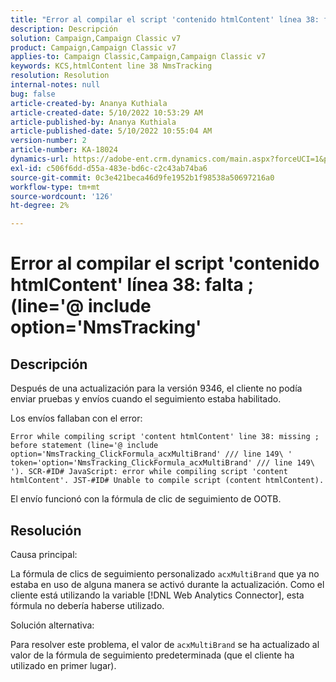 ```yaml
---
title: "Error al compilar el script 'contenido htmlContent' línea 38: falta ; (line='@ include option='NmsTracking'"
description: Descripción
solution: Campaign,Campaign Classic v7
product: Campaign,Campaign Classic v7
applies-to: Campaign Classic,Campaign,Campaign Classic v7
keywords: KCS,htmlContent line 38 NmsTracking
resolution: Resolution
internal-notes: null
bug: false
article-created-by: Ananya Kuthiala
article-created-date: 5/10/2022 10:53:29 AM
article-published-by: Ananya Kuthiala
article-published-date: 5/10/2022 10:55:04 AM
version-number: 2
article-number: KA-18024
dynamics-url: https://adobe-ent.crm.dynamics.com/main.aspx?forceUCI=1&pagetype=entityrecord&etn=knowledgearticle&id=43feda6c-4fd0-ec11-a7b5-0022480a8e40
exl-id: c506f6dd-d55a-483e-bd6c-c2c43ab74ba6
source-git-commit: 0c3e421beca46d9fe1952b1f98538a50697216a0
workflow-type: tm+mt
source-wordcount: '126'
ht-degree: 2%

---
```


# Error al compilar el script &#39;contenido htmlContent&#39; línea 38: falta ; (line=&#39;@ include option=&#39;NmsTracking&#39;

## Descripción


Después de una actualización para la versión 9346, el cliente no podía enviar pruebas y envíos cuando el seguimiento estaba habilitado.

Los envíos fallaban con el error:

`Error while compiling script 'content htmlContent' line 38: missing ; before statement (line='@ include option='NmsTracking_ClickFormula_acxMultiBrand' /// line 149\ ' token='option='NmsTracking_ClickFormula_acxMultiBrand' /// line 149\ '). SCR-#ID# JavaScript: error while compiling script 'content htmlContent'. JST-#ID# Unable to compile script (content htmlContent).`

El envío funcionó con la fórmula de clic de seguimiento de OOTB.


## Resolución


Causa principal:

La fórmula de clics de seguimiento personalizado `acxMultiBrand` que ya no estaba en uso de alguna manera se activó durante la actualización. Como el cliente está utilizando la variable [!DNL Web Analytics Connector], esta fórmula no debería haberse utilizado.

Solución alternativa:

Para resolver este problema, el valor de `acxMultiBrand` se ha actualizado al valor de la fórmula de seguimiento predeterminada (que el cliente ha utilizado en primer lugar).
